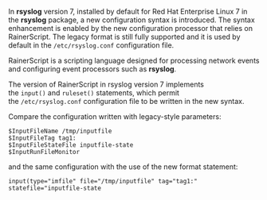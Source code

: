 
In **rsyslog** version 7, installed by default for Red Hat Enterprise Linux 7 in the **rsyslog** package, a new configuration syntax is introduced. The syntax enhancement is enabled by the new configuration processor that relies on RainerScript. The legacy format is still fully supported and it is used by default in the `/etc/rsyslog.conf` configuration file.


RainerScript is a scripting language designed for processing network events and configuring event processors such as **rsyslog**.

The version of RainerScript in rsyslog version 7 implements the `input()` and `ruleset()` statements, which permit the `/etc/rsyslog.conf` configuration file to be written in the new syntax.

Compare the configuration written with legacy-style parameters:

```
$InputFileName /tmp/inputfile
$InputFileTag tag1:
$InputFileStateFile inputfile-state
$InputRunFileMonitor
```

and the same configuration with the use of the new format statement:

```
input(type="imfile" file="/tmp/inputfile" tag="tag1:" statefile="inputfile-state
```

